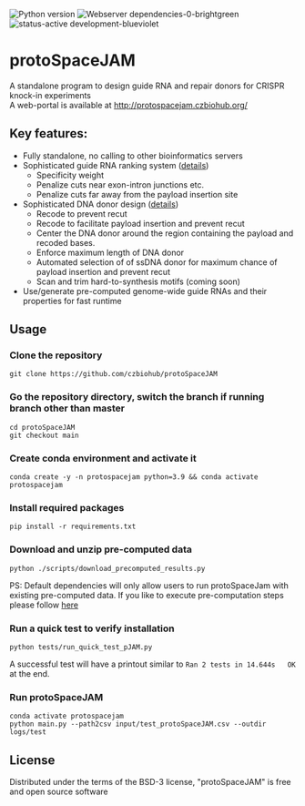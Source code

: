 ![Python version](https://img.shields.io/badge/python-3.9%20%7C%203.10-blue)
![Webserver dependencies-0-brightgreen](https://user-images.githubusercontent.com/4129442/198696112-92ecc372-f3b5-4498-8cd9-4a01de0f851b.svg)
![status-active development-blueviolet](https://user-images.githubusercontent.com/4129442/198695999-a70bcd5f-c52e-4895-a1e7-d6b0da132812.svg)

# protoSpaceJAM 
A standalone program to design guide RNA and repair donors for CRISPR knock-in experiments  
A web-portal is available at http://protospacejam.czbiohub.org/

## Key features:  
- Fully standalone, no calling to other bioinformatics servers
- Sophisticated guide RNA ranking system ([details](https://czbiohub.github.io/protoSpaceJAM/algorithm.html#grna-scoring))
  - Specificity weight
  - Penalize cuts near exon-intron junctions etc.
  - Penalize cuts far away from the payload insertion site
- Sophisticated DNA donor design ([details](https://czbiohub.github.io/protoSpaceJAM/algorithm.html#recoding-strategy))
  - Recode to prevent recut
  - Recode to facilitate payload insertion and prevent recut
  - Center the DNA donor around the region containing the payload and recoded bases. 
  - Enforce maximum length of DNA donor
  - Automated selection of of ssDNA donor for maximum chance of payload insertion and prevent recut
  - Scan and trim hard-to-synthesis motifs (coming soon)
- Use/generate pre-computed genome-wide guide RNAs and their properties for fast runtime


## Usage

### Clone the repository
```
git clone https://github.com/czbiohub/protoSpaceJAM
```
### Go the repository directory, switch the branch if running branch other than master
```
cd protoSpaceJAM
git checkout main
```
### Create conda environment and activate it
```
conda create -y -n protospacejam python=3.9 && conda activate protospacejam
```
### Install required packages
```
pip install -r requirements.txt
```
### Download and unzip pre-computed data
```
python ./scripts/download_precomputed_results.py
```
PS: Default dependencies will only allow users to run protoSpaceJam 
with existing pre-computed data. If you like to execute pre-computation
steps please follow [here](https://github.com/czbiohub/protoSpaceJAM/tree/main/precomuted_gRNAs)

### Run a quick test to verify installation
```
python tests/run_quick_test_pJAM.py
```
A successful test will have a printout similar to `Ran 2 tests in 14.644s   OK` at the end.

### Run protoSpaceJAM
```
conda activate protospacejam
python main.py --path2csv input/test_protoSpaceJAM.csv --outdir logs/test
```

## License
Distributed under the terms of the BSD-3 license, "protoSpaceJAM" is free and open source software
